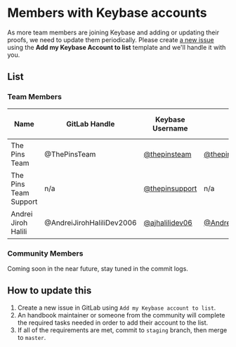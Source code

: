 # Members with Keybase accounts

As more team members are joining Keybase and adding or updating their proofs, we need to update them periodically. Please create [a new issue](https://gitlab.com/MadeByThePinsTeam-DevLabs/official-handbook/issues/new) using the **Add my Keybase Account to list** template and we'll handle it with you.

## List

### Team Members

| Name | GitLab Handle | Keybase Username | GitHub | Twitter | Reddit | PGP (64-bit) | Other proofs |
| ---- | ------------- | ---------------- | ------ | ------- | ------ | ------------ | ------ |
| The Pins Team | @ThePinsTeam | [@thepinsteam](https://keybase.io/thepinsteam) | [@thepinsteam](https://gist.github.com/9c471a0cb8a45307eec9284ee077e68f) | [@thepinsteam](https://twitter.com/thepinsteam/status/1230773516288450560) | n/a | [`058F 2BC8 CB6E 53A4`](https://keybase.io/thepinsteam/pgp_keys.asc) | [Domain `madebythepins.tk`](https://keybase.io/thepinsteam/sigchain#f4833c209c0661958164dcaf9fcca6fee27b62acc4f2ff5b05453546e4f4ca4c0f) |
| The Pins Team Support | n/a | [@thepinsupport](https://keybase.io/thepinsupport) | n/a | [@MPTeamOps](https://twitter.com/MPTeamOps)| n/a | [`8AEB 2256 0592 1F92`](https://keybase.io/thepinsupport/pgp_keys.asc)
| Andrei Jiroh Halili | @AndreiJirohHaliliDev2006 | [@ajhalilidev06](https://keybase.io/ajhalilidev06) | [@AndreiJirohHaliliDev2006](https://gist.github.com/410d4a28150da6db1b046fc7632c232b3) | [@kuys_potpot](https://twitter.com/kuys_potpot/status/1230416457390948353) | n/a | [`301A 1438 BAE5 36D0`](https://keybase.io/ajhalilidev06/pgp_keys.asc) | [andreijirohalili2006@mstdn.social](https://mstdn.social/@andreijirohalili2006) |

### Community Members

Coming soon in the near future, stay tuned in the commit logs.

## How to update this

1. Create a new issue in GitLab using `Add my Keybase account to list`.
2. An handbook maintainer or someone from the community will complete the required tasks needed in order to add their account to the list.
3. If all of the requirements are met, commit to `staging` branch, then merge to `master`.

